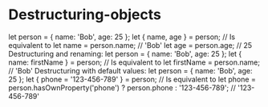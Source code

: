 # Destructuring-objects
let person = {
 name: 'Bob',
 age: 25
};
let { name, age } = person;
// Is equivalent to
let name = person.name; // 'Bob'
let age = person.age; // 25
Destructuring and renaming:
let person = {
 name: 'Bob',
 age: 25
};
let { name: firstName } = person;
// Is equivalent to
let firstName = person.name; // 'Bob'
Destructuring with default values:
let person = {
 name: 'Bob',
 age: 25
};
let { phone = '123-456-789' } = person;
// Is equivalent to
let phone = person.hasOwnProperty('phone') ? person.phone : '123-456-789'; // '123-456-789'
